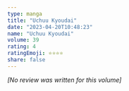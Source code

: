 ```yaml
---
type: manga
title: "Uchuu Kyoudai"
date: "2023-04-20T10:48:23"
name: "Uchuu Kyoudai"
volume: 39
rating: 4
ratingEmoji: ⭐️⭐️⭐️⭐️
share: false
---
```


*[No review was written for this volume]*
